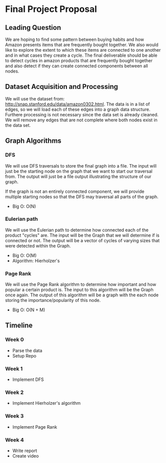 # Final Project Proposal

## Leading Question
We are hoping to find some pattern between buying habits and how Amazon presents items that are frequently bought together. We also would like to explore the extent
to which these items are connected to one another and in what cases they create a cycle. The final deliverable should be able to detect cycles in amazon products that
are frequently bought together and also detect if they can create connected components between all nodes.

## Dataset Acquisition and Processing
We will use the dataset from: http://snap.stanford.edu/data/amazon0302.html. The data is in a list of edges, so we will load each of these edges into a graph data structure.
Furthere processing is not necessary since the data set is already cleaned. We will remove any edges that are not complete where both nodes exist in the data set.

## Graph Algorithms

### DFS
We will use DFS traversals to store the final graph into a file. The input will just be the starting node on the graph that we want to start our traversal from. The output will just be a file output illustrating the structure of our graph. 

If the graph is not an entirely connected component, we will provide multiple starting nodes so that the DFS may traversal all parts of the graph.

- Big O: O(N)

### Eulerian path

We will use the Eulerian path to determine how connected each of the product "cycles" are. The input will be the Graph that we will determine if is connected or not. The output will be a vector of cycles of varying sizes that were detected within the Graph. 

- Big O: O(M)
- Algorithm: Hierholzer's

### Page Rank

We will use the Page Rank algorithm to determine how important and how popular a certain product is. The input to this algorithm will be the Graph once again. The output of this algorithm will be a graph with the each node storing the importance/popularity of this node.

- Big O: O(N + M)

## Timeline

### Week 0

- Parse the data
- Setup Repo

### Week 1

- Implement DFS

### Week 2

- Implement Hierholzer's algorithm

### Week 3

- Implement Page Rank

### Week 4

- Write report
- Create video
